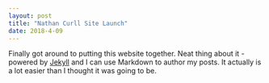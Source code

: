 ```yaml
---
layout: post
title: "Nathan Curll Site Launch"
date: 2018-4-09
---
```


Finally got around to putting this website together. Neat thing about it - powered by [Jekyll](http://jekyllrb.com) and I can use Markdown to author my posts. It actually is a lot easier than I thought it was going to be.
